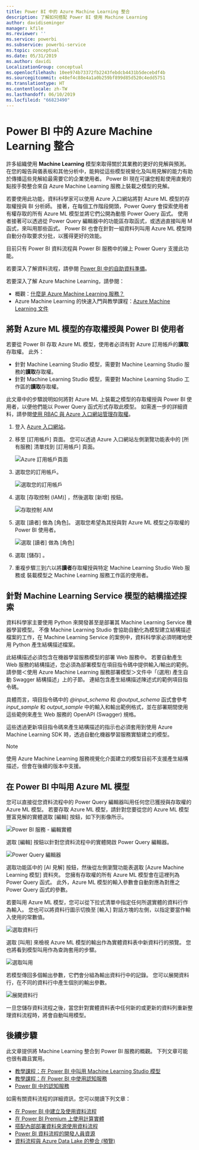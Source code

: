 ```yaml
---
title: Power BI 中的 Azure Machine Learning 整合
description: 了解如何搭配 Power BI 使用 Machine Learning
author: davidiseminger
manager: kfile
ms.reviewer: ''
ms.service: powerbi
ms.subservice: powerbi-service
ms.topic: conceptual
ms.date: 05/31/2019
ms.author: davidi
LocalizationGroup: conceptual
ms.openlocfilehash: 10ee974b73372fb2243febdcb4431b5decebdf4b
ms.sourcegitcommit: e48ef4c88e4a1a0b259bf899d85d520c4edd5751
ms.translationtype: HT
ms.contentlocale: zh-TW
ms.lasthandoff: 06/10/2019
ms.locfileid: "66823490"
---
```

# <a name="azure-machine-learning-integration-in-power-bi"></a>Power BI 中的 Azure Machine Learning 整合

許多組織使用 **Machine Learning** 模型來取得關於其業務的更好的見解與預測。 在您的報告與儀表板和其他分析中，能夠從這些模型視覺化及叫用見解的能力有助於傳播這些見解給最需要它的企業使用者。  Power BI 現在可讓您輕鬆使用直覺的點按手勢整合來自 Azure Machine Learning 服務上裝載之模型的見解。

若要使用此功能，資料科學家可以使用 Azure 入口網站將對 Azure ML 模型的存取權授與 BI 分析師。  接著，在每個工作階段開頭，Power Query 會探索使用者有權存取的所有 Azure ML 模型並將它們公開為動態 Power Query 函式。  使用者接著可以透過從 Power Query 編輯器中的功能區存取函式，或透過直接叫用 M 函式，來叫用那些函式。 Power BI 也會在針對一組資料列叫用 Azure ML 模型時自動分存取要求分批，以獲得更好的效能。

目前只有 Power BI 資料流程與 Power BI 服務中的線上 Power Query 支援此功能。

若要深入了解資料流程，請參閱 [Power BI 中的自助資料準備](service-dataflows-overview.md)。

若要深入了解 Azure Machine Learning，請參閱：

- 概觀：[什麼是 Azure Machine Learning 服務？](https://docs.microsoft.com/azure/machine-learning/service/overview-what-is-azure-ml)
- Azure Machine Learning 的快速入門與教學課程：[Azure Machine Learning 文件](https://docs.microsoft.com/azure/machine-learning/)

## <a name="granting-access-to-the-azure-ml-model-to-a-power-bi-user"></a>將對 Azure ML 模型的存取權授與 Power BI 使用者

若要從 Power BI 存取 Azure ML 模型，使用者必須有對 Azure 訂用帳戶的**讀取**存取權。  此外：

- 針對 Machine Learning Studio 模型，需要對 Machine Learning Studio 服務的**讀取**存取權。
- 針對 Machine Learning Studio 模型，需要對 Machine Learning Studio 工作區的**讀取**存取權。

此文章中的步驟說明如何將對 Azure ML 上裝載之模型的存取權授與 Power BI 使用者，以便他們能以 Power Query 函式形式存取此模型。  如需進一步的詳細資料，請參閱[使用 RBAC 與 Azure 入口網站管理存取權](https://docs.microsoft.com/azure/role-based-access-control/role-assignments-portal)。

1. 登入 [Azure 入口網站](https://portal.azure.com)。

2. 移至 [訂用帳戶]  頁面。 您可以透過 Azure 入口網站左側瀏覽功能表中的 [所有服務]  清單找到 [訂用帳戶]  頁面。

    ![Azure 訂用帳戶頁面](media/service-machine-learning-integration/machine-learning-integration_01.png)

3. 選取您的訂用帳戶。

    ![選取您的訂用帳戶](media/service-machine-learning-integration/machine-learning-integration_02.png)

4. 選取 [存取控制 (IAM)]  ，然後選取 [新增]  按鈕。

    ![存取控制 AIM](media/service-machine-learning-integration/machine-learning-integration_03.png)

5. 選取 [讀者]  做為 [角色]。 選取您希望為其授與對 Azure ML 模型之存取權的 Power BI 使用者。

    ![選取 [讀者] 做為 [角色]](media/service-machine-learning-integration/machine-learning-integration_04.png)

6. 選取 [儲存]  。

7. 重複步驟三到六以將**讀者**存取權授與特定 Machine Learning Studio Web 服務或  裝載模型之 Machine Learning 服務工作區的使用者。


## <a name="schema-discovery-for-machine-learning-service-models"></a>針對 Machine Learning Service 模型的結構描述探索

資料科學家主要使用 Python 來開發甚至是部署其 Machine Learning Service 機器學習模型。  不像 Machine Learning Studio 會協助自動化為模型建立結構描述檔案的工作，在 Machine Learning Service 的案例中，資料科學家必須明確地使用 Python 產生結構描述檔案。

此結構描述必須包含在機器學習服務模型的部署 Web 服務中。 若要自動產生 Web 服務的結構描述，您必須為部署模型在項目指令碼中提供輸入/輸出的範例。 請參閱＜使用 Azure Machine Learning 服務部署模型＞文件中「(選用) 產生自動 Swagger 結構描述」上的子節。 連結包含產生結構描述陳述式的範例項目指令碼。 

具體而言，項目指令碼中的 *@input_schema* 和 *@output_schema* 函式會參考 *input_sample* 和 *output_sample* 中的輸入和輸出範例格式，並在部署期間使用這些範例來產生 Web 服務的 OpenAPI (Swagger) 規格。

這些透過更新項目指令碼來產生結構描述的指示也必須套用到使用 Azure Machine Learning SDK 時，透過自動化機器學習服務實驗建立的模型。

> [!NOTE]
> 使用 Azure Machine Learning 服務視覺化介面建立的模型目前不支援產生結構描述，但會在後續的版本中支援。 

## <a name="invoking-the-azure-ml-model-in-power-bi"></a>在 Power BI 中叫用 Azure ML 模型

您可以直接從您資料流程中的 Power Query 編輯器叫用任何您已獲授與存取權的 Azure ML 模型。 若要存取 Azure ML 模型，請針對您要從您的 Azure ML 模型豐富見解的實體選取 [編輯]  按鈕，如下列影像所示。

![Power BI 服務 - 編輯實體](media/service-machine-learning-integration/machine-learning-integration_05.png)

選取 [編輯]  按鈕以針對您資料流程中的實體開啟 Power Query 編輯器。

![Power Query 編輯器](media/service-machine-learning-integration/machine-learning-integration_06.png)

選取功能區中的 [AI 見解]  按鈕，然後從左側瀏覽功能表選取 [Azure Machine Learning 模型]  資料夾。 您擁有存取權的所有 Azure ML 模型會在這裡列為 Power Query 函式。 此外，Azure ML 模型的輸入參數會自動對應為對應之 Power Query 函式的參數。

若要叫用 Azure ML 模型，您可以從下拉式清單中指定任何所選實體的資料行作為輸入。 您也可以將資料行圖示切換至 [輸入] 對話方塊的左側，以指定要當作輸入使用的常數值。

![選取資料行](media/service-machine-learning-integration/machine-learning-integration_07.png)

選取 [叫用]  來檢視 Azure ML 模型的輸出作為實體資料表中新資料行的預覽。 您也將看到模型叫用作為查詢套用的步驟。

![選取叫用](media/service-machine-learning-integration/machine-learning-integration_08.png)

若模型傳回多個輸出參數，它們會分組為輸出資料行中的記錄。 您可以展開資料行，在不同的資料行中產生個別的輸出參數。

![展開資料行](media/service-machine-learning-integration/machine-learning-integration_09.png)

一旦您儲存資料流程之後，當您針對實體資料表中任何新的或更新的資料列重新整理資料流程時，將會自動叫用模型。

## <a name="next-steps"></a>後續步驟

此文章提供將 Machine Learning 整合到 Power BI 服務的概觀。 下列文章可能也很有趣且實用。 

* [教學課程：在 Power BI 中叫用 Machine Learning Studio 模型](service-tutorial-invoke-machine-learning-model.md)
* [教學課程：在 Power BI 中使用認知服務](service-tutorial-use-cognitive-services.md)
* [Power BI 中的認知服務](service-cognitive-services.md)

如需有關資料流程的詳細資訊，您可以閱讀下列文章：
* [在 Power BI 中建立及使用資料流程](service-dataflows-create-use.md)
* [在 Power BI Premium 上使用計算實體](service-dataflows-computed-entities-premium.md)
* [搭配內部部署資料來源使用資料流程](service-dataflows-on-premises-gateways.md)
* [Power BI 資料流程的開發人員資源](service-dataflows-developer-resources.md)
* [資料流程與 Azure Data Lake 的整合 (預覽)](service-dataflows-azure-data-lake-integration.md)


